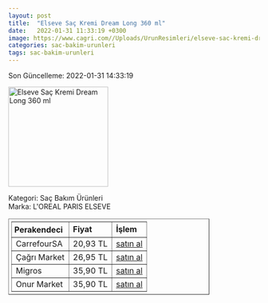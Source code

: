 ```yaml
---
layout: post
title:  "Elseve Saç Kremi Dream Long 360 ml"
date:   2022-01-31 11:33:19 +0300
image: https://www.cagri.com//Uploads/UrunResimleri/elseve-sac-kremi-dream-long-360-ml-82df.jpg
categories: sac-bakim-urunleri
tags: sac-bakim-urunleri
---
```


Son Güncelleme: 2022-01-31 14:33:19

<img src="https://www.cagri.com//Uploads/UrunResimleri/elseve-sac-kremi-dream-long-360-ml-82df.jpg" width="200" alt="Elseve Saç Kremi Dream Long 360 ml" />

Kategori: Saç Bakım Ürünleri
<br />
Marka: L'OREAL PARIS ELSEVE

<table border="1" style="padding: 5px;width:80%;">
  <tr>
    <td style="padding: 5px;"><strong>Perakendeci</strong></td>
    <td><strong>Fiyat</strong></td>
    <td><strong>İşlem</strong></td>
  </tr>
  <tr>
              <td>CarrefourSA</td>
              <td>20,93 TL</td>
              <td style="text-align:center;"><a target="_blank" href="https://www.carrefoursa.com/l-oreal-paris-elseve-dream-long-onarici-bakim-sampuani-360ml-p-30254246">satın al</a></td>
            </tr><tr>
              <td>Çağrı Market</td>
              <td>26,95 TL</td>
              <td style="text-align:center;"><a target="_blank" href="https://www.cagri.com/elseve-sac-kremi-dream-long-360-ml">satın al</a></td>
            </tr><tr>
              <td>Migros</td>
              <td>35,90 TL</td>
              <td style="text-align:center;"><a target="_blank" href="https://www.migros.com.tr/elseve-dream-long-kolay-tarama-sac-bakim-kremi-360-ml-p-20c14f3">satın al</a></td>
            </tr><tr>
              <td>Onur Market</td>
              <td>35,90 TL</td>
              <td style="text-align:center;"><a target="_blank" href="https://www.onurmarket.com/product/elseve-sac-kremi-360ml-dream-long/08d8b7b8-1cfc-4ed5-8004-8354510d6bc0">satın al</a></td>
            </tr>
</table>
